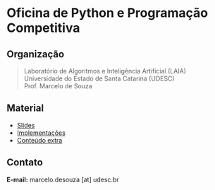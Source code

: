 # Oficina de Python e Programação Competitiva

## Organização
> Laboratório de Algoritmos e Inteligência Artificial (LAIA)<br>
> Universidade do Estado de Santa Catarina (UDESC)<br>
> Prof. Marcelo de Souza

## Material

+ [Slides](./material/slides.pdf)
+ [Implementações](./src/)
+ [Conteúdo extra](./extra/)

## Contato

**E-mail:** marcelo.desouza [at] udesc.br
